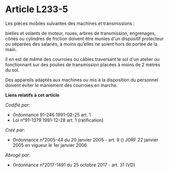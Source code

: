 # Article L233-5

Les pièces mobiles suivantes des machines et transmissions :

bielles et volants de moteur, roues, arbres de transmission, engrenages, cônes ou cylindres de friction doivent être munies
d'un dispositif protecteur ou séparées des salariés, à moins qu'elles ne soient hors de portée de la main.

Il en est de même des courroies ou câbles traversant le sol d'un atelier ou fonctionnant sur des poulies de transmission
placées à moins de 2 mètres du sol.

Des appareils adaptés aux machines ou mis à la disposition du personnel doivent éviter le maniement des courroies en marche.

**Liens relatifs à cet article**

_Codifié par_:

  - Ordonnance 91-246 1991-02-25 art. 1
  - Loi n°91-1379 1991-12-28 art. 1 (ratification)

_Créé par_:

  - Ordonnance n°2005-44 du 20 janvier 2005 - art. 9 () JORF 22 janvier 2005 en vigueur le 1er janvier 2006

_Abrogé par_:

  - Ordonnance n°2017-1491 du 25 octobre 2017 - art. 31 (VD)
